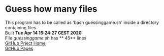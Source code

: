# Guess how many files
This program has to be called as 'bash guessinggame.sh' inside a directory containing files  
Built **Tue Apr 14 15:24:27 CEST 2020**  
File *guessinggame.sh* has **      45** lines  
[GitHub Prject Home](https://github.com/pepitogrilloGit/Guessing-Game-Shell)  
[GitHub Pages](https://pepitogrillogit.github.io/Guessing-Game-Shell)  
